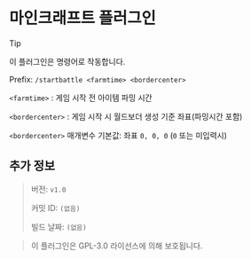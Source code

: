 # 마인크래프트 플러그인
>[!TIP]
>이 플러그인은 명령어로 작동합니다.
>
>Prefix: `/startbattle <farmtime> <bordercenter>`
>
>`<farmtime>` : 게임 시작 전 아이템 파밍 시간
>
>`<bordercenter>` : 게임 시작 시 월드보더 생성 기준 좌표(파밍시간 포함)
>
>`<bordercenter>` 매개변수 기본값: 좌표 `0, 0, 0` (`0` 또는 미입력시)

## 추가 정보
> 버전: `v1.0`
> 
> 커밋 ID: `(없음)`
> 
> 빌드 날짜: `(없음)`

> 이 플러그인은 GPL-3.0 라이선스에 의해 보호됩니다.

